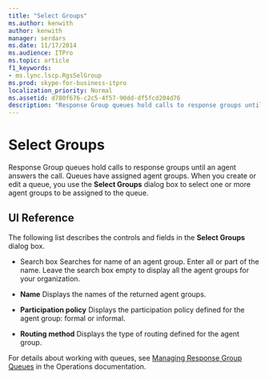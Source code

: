 ```yaml
---
title: "Select Groups"
ms.author: kenwith
author: kenwith
manager: serdars
ms.date: 11/17/2014
ms.audience: ITPro
ms.topic: article
f1_keywords:
- ms.lync.lscp.RgsSelGroup
ms.prod: skype-for-business-itpro
localization_priority: Normal
ms.assetid: d780f676-c2c5-4f57-90dd-df5fcd204d76
description: "Response Group queues hold calls to response groups until an agent answers the call. Queues have assigned agent groups. When you create or edit a queue, you use the Select Groups dialog box to select one or more agent groups to be assigned to the queue."
---
```


# Select Groups
 
Response Group queues hold calls to response groups until an agent answers the call. Queues have assigned agent groups. When you create or edit a queue, you use the **Select Groups** dialog box to select one or more agent groups to be assigned to the queue.
  
## UI Reference

The following list describes the controls and fields in the **Select Groups** dialog box.
  
- Search box Searches for name of an agent group. Enter all or part of the name. Leave the search box empty to display all the agent groups for your organization. 
    
- **Name** Displays the names of the returned agent groups.
    
- **Participation policy** Displays the participation policy defined for the agent group: formal or informal.
    
- **Routing method** Displays the type of routing defined for the agent group.
    
For details about working with queues, see [Managing Response Group Queues](http://technet.microsoft.com/library/1e91720c-ab67-4dfb-b30c-0ef2a8012310.aspx) in the Operations documentation.
  

